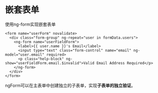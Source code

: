# 嵌套表单

使用ng-form实现嵌套表单

    <form name="userForm" novalidate>
      <div class="form-group" ng-repeat="user in formData.users">
        <ng-form name="userFieldForm">
          <label>{{ user.name }}'s Email</label>
          <input type="text" class="form-control" name="email" ng-model="user.email" required>
          <p class="help-block" ng-show="userFieldForm.email.$invalid">Valid Email Address Required</p>
        </ng-form>
      </div>
    </form>

ngForm可以在主表单中创建独立的子表单，实现**子表单的独立验证**。


